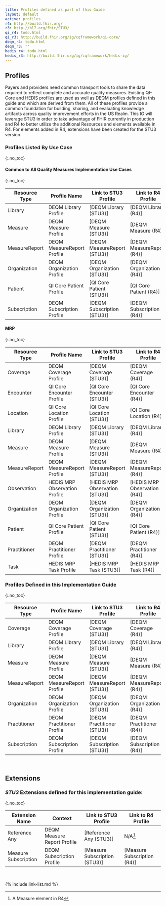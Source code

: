 ```yaml
---
title: Profiles defined as part of this Guide
layout: default
active: profiles
r4: http://build.fhir.org/
r3: http://hl7.org/fhir/STU3/
qi_r4: todo.html
qi_r3: http://build.fhir.org/ig/cqframework/qi-core/
deqm_r4: todo.html
deqm_r3: ''
hedis_r4: todo.html
hedis_r3: http://build.fhir.org/ig/cqframework/hedis-ig/
---
```

## Profiles

   Payers and providers need common transport tools to share the data required to reflect complete and accurate quality measures. Existing QI-Core and HEDIS profiles are used as well as DEQM profiles defined in this guide and which are derived from them. All of these profiles provide a common foundation for building, sharing, and evaluating knowledge artifacts across quality improvement efforts in the US Realm. This IG will leverage STU3 in order to take advantage of FHIR currently in production and R4 to better utilize the additional Resources and elements available in R4.  For elements added in R4, extensions have been created for the STU3 version.

### Profiles Listed By Use Case
{:.no_toc}

#### Common to All Quality Measures Implementation Use Cases
{:.no_toc}

|Resource Type|Profile Name|Link to STU3 Profile|Link to R4 Profile|
|---|---|---|---|
|Library|DEQM Library Profile|[DEQM Library (STU3)]|[DEQM Library (R4)]|
|Measure|DEQM Measure Profile|[DEQM Measure (STU3)]|[DEQM Measure (R4)]|
|MeasureReport|DEQM MeasureReport Profile|[DEQM MeasureReport (STU3)]|[DEQM MeasureReport (R4)]|
|Organization|DEQM Organization Profile|[DEQM Organization (STU3)]|[DEQM Organization (R4)]|
|Patient|QI Core Patient Profile|[QI Core Patient (STU3)]|[QI Core Patient (R4)]|
|Subscription|DEQM Subscription Profile|[DEQM Subscription (STU3)]|[DEQM Subscription (R4)]|

#### MRP
{:.no_toc}

|Resource Type|Profile Name|Link to STU3 Profile|Link to R4 Profile|
|---|---|---|---|
|Coverage|DEQM Coverage Profile|[DEQM Coverage (STU3)]|[DEQM Coverage (R4)]|
|Encounter|QI Core Encounter Profile|[QI Core Encounter (STU3)]|[QI Core Encounter (R4)]|
|Location|QI Core Location Profile|[QI Core Location (STU3)]|[QI Core Location (R4)]|
|Library|DEQM Library Profile|[DEQM Library (STU3)]|[DEQM Library (R4)]|
|Measure|DEQM Measure Profile|[DEQM Measure (STU3)]|[DEQM Measure (R4)]|
|MeasureReport|DEQM MeasureReport Profile|[DEQM MeasureReport (STU3)]|[DEQM MeasureReport (R4)]|
|Observation|HEDIS MRP Observation Profile|[HEDIS MRP Observation (STU3)]|[HEDIS MRP Observation (R4)]|
|Organization|DEQM Organization Profile|[DEQM Organization (STU3)]|[DEQM Organization (R4)]|
|Patient|QI Core Patient Profile|[QI Core Patient (STU3)]|[QI Core Patient (R4)]|
|Practitioner|DEQM Practitioner Profile|[DEQM Practitioner (STU3)]|[DEQM Practitioner (R4)]|
|Task|HEDIS MRP Task Profile|[HEDIS MRP Task (STU3)]|[HEDIS MRP Task (R4)]|

### Profiles Defined in this Implementation Guide
{:.no_toc}

|Resource Type|Profile Name|Link to STU3 Profile|Link to R4 Profile|
|---|---|---|---|
|Coverage|DEQM Coverage Profile|[DEQM Coverage (STU3)]|[DEQM Coverage (R4)]||
|Library|DEQM Library Profile|[DEQM Library (STU3)]|[DEQM Library (R4)]|
|Measure|DEQM Measure Profile|[DEQM Measure (STU3)]|[DEQM Measure (R4)]|
|MeasureReport|DEQM MeasureReport Profile|[DEQM MeasureReport (STU3)]|[DEQM MeasureReport (R4)]|
|Organization|DEQM Organization Profile|[DEQM Organization (STU3)]|[DEQM Organization (R4)]|
|Practitioner|DEQM Practitioner Profile|[DEQM Practitioner (STU3)]|[DEQM Practitioner (R4)]|
|Subscription|DEQM Subscription Profile|[DEQM Subscription (STU3)]|[DEQM Subscription (R4)]|

<br />

## Extensions

### *STU3* Extensions defined for this implementation guide:
{:.no_toc}

|Extension Name|Context|Link to STU3 Profile|Link to R4 Profile|
|---|---|---|---|
|Reference Any|DEQM Measure Report Profile|[Reference Any (STU3)]|N/A[^1]|
|Measure Subscription|DEQM Subscription Profile|[Measure Subscription (STU3)]|[Measure Subscription (R4)]|

<br />

[^1]: A Measure element in R4

{% include link-list.md %}
